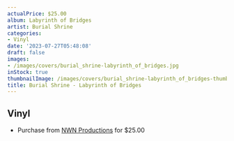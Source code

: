 ```yaml
---
actualPrice: $25.00
album: Labyrinth of Bridges
artist: Burial Shrine
categories:
- Vinyl
date: '2023-07-27T05:48:08'
draft: false
images:
- /images/covers/burial_shrine-labyrinth_of_bridges.jpg
inStock: true
thumbnailImage: /images/covers/burial_shrine-labyrinth_of_bridges-thumb.jpg
title: Burial Shrine - Labyrinth of Bridges
---
```


## Vinyl
* Purchase from [NWN Productions](http://shop.nwnprod.com/index.php?route=product/product&path=75&product_id=17801&sort=pd.name&order=ASC) for $25.00
